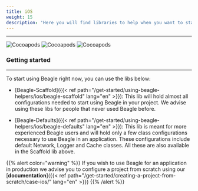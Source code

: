 ```yaml
---
title: iOS
weight: 15
description: 'Here you will find libraries to help when you want to start a project using beagle for iOS.These libs will facilitate the initial Beagle configuration in a project, avoiding some steps, and starting studies quicker.'
---
```


---

![Cocoapods](https://img.shields.io/cocoapods/v/BeagleScaffold?label=Beagle-Scaffold)
![Cocoapods](https://img.shields.io/cocoapods/v/BeagleDefaults?label=Beagle-Defaults)
![Cocoapods](https://img.shields.io/cocoapods/v/Beagle?label=Beagle)

### Getting started
<hr>

To start using Beagle right now, you can use the libs below:
* [Beagle-Scaffold]({{< ref path="/get-started/using-beagle-helpers/ios/beagle-scaffold" lang="en" >}}):
This lib will hold almost all configurations needed to start using Beagle in your project.
We advise using these libs for people that never used Beagle before.

* [Beagle-Defaults]({{< ref path="/get-started/using-beagle-helpers/ios/beagle-defaults" lang="en" >}}):
This lib is meant for more experienced Beagle users and will hold only a few class configurations necessary to use Beagle in an application. These configurations include default Network, Logger and Cache classes. All these are also available in the Scaffold lib above.

{{% alert color="warning" %}}
If you wish to use Beagle for an application in production we advise you to configure a project
 from scratch using our
 [**documentation**]({{< ref path="/get-started/creating-a-project-from-scratch/case-ios/" lang="en" >}})
{{% /alert %}}